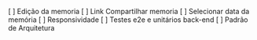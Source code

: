 <!-- Tarefas a se Fazer -->

[  ] Edição da memoria
[  ] Link Compartilhar memoria
[  ] Selecionar data da memória
[  ] Responsividade
[  ] Testes e2e e unitários back-end
[  ] Padrão de Arquitetura